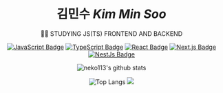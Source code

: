 <div align="center">

# 김민수 *Kim Min Soo*
🧑‍💻 STUDYING JS(TS) FRONTEND AND BACKEND

[![JavaScript Badge](https://img.shields.io/badge/JavaScript-F7DF1E?style=flat-square&logo=JavaScript&logoColor=white)](https://javascript.info/)
[![TypeScript Badge](https://img.shields.io/badge/Typescript-235A97?style=flat-square&logo=Typescript&logoColor=white)](https://www.typescriptlang.org/)
[![React Badge](https://img.shields.io/badge/React-61DAFB?style=flat-square&logo=React&logoColor=white)](https://reactjs.org/)
[![Next.js Badge](https://img.shields.io/badge/Next.js-000000?style=flat-square&logo=next.js&logoColor=white)](https://nextjs.org/)
[![NestJs Badge](https://img.shields.io/badge/Nest.js-000000?style=flat-square&logo=Nestjs&logoColor=red)](https://nestjs.com/)

<div>

  ![neko113's github stats](https://github-readme-stats.vercel.app/api?username=neko113&show_icons=true&theme=tokyonight)

</div>
<div>

  ![Top Langs](https://github-readme-stats.vercel.app/api/top-langs/?username=neko113&layout=compact&theme=tokyonight) [<img src="http://mazassumnida.wtf/api/v2/generate_badge?boj=alstn113">](https://solved.ac/profile/alstn113)
  
</div>

</div>
